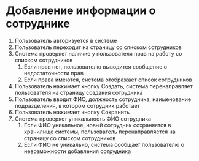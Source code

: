 # Добавление информации о сотруднике
1. Пользователь авторизуется в системе
1. Пользователь переходит на страницу со списком сотрудников
1. Система проверяет наличие у пользователя прав на работу со списком сотрудников
    1. Если прав нет, пользователю выводится сообщение о недостаточности прав
    1. Если права имеются, система отображает список сотрудников
1. Пользователь нажимает кнопку Создать, система перенаправляет пользователя на страницу создания сотрудника
1. Пользователь вводит ФИО, должность сотрудника, наименование подразделения, в котором сотрудник работает
1. Пользователь нажимает кнопку Сохранить
1. Система проверяет уникальность ФИО сотрудника
    1. Если ФИО уникальное, новый сотрудник сохраняется в хранилище системы, пользователь перенаправляется на страницу со списком сотрудников
    1. Если ФИО не уникально, система сообщает пользователю о невозможности добавления сотрудника